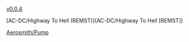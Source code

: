 [v0.0.4](https://github.com/littleflute/m32/edit/master/README.md)

[AC-DC/Highway To Hell (REMST)](AC-DC/Highway To Hell [REMST])

[Aerosmith/Pump](Aerosmith/Pump)
